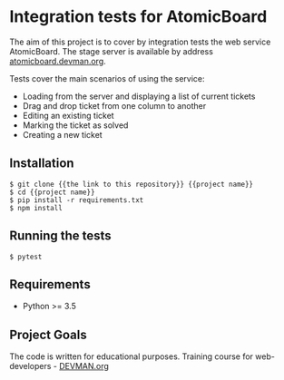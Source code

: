 # Integration tests for AtomicBoard

The aim of this project is to cover by integration tests the web service AtomicBoard. The stage server is available by address
[atomicboard.devman.org](http://atomicboard.devman.org).


Tests cover the main scenarios of using the service:

- Loading from the server and displaying a list of current tickets
- Drag and drop ticket from one column to another
- Editing an existing ticket
- Marking the ticket as solved
- Creating a new ticket

## Installation

```
$ git clone {{the link to this repository}} {{project name}}
$ cd {{project name}}
$ pip install -r requirements.txt
$ npm install
```

## Running the tests

```
$ pytest
```

## Requirements

- Python >= 3.5

## Project Goals

The code is written for educational purposes. Training course for web-developers - [DEVMAN.org](https://devman.org)
